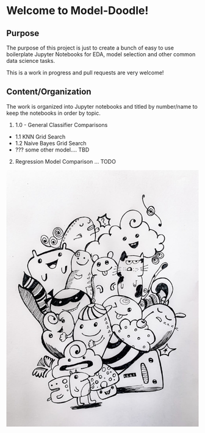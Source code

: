 # Welcome to Model-Doodle!

## Purpose

The purpose of this project is just to create a bunch of easy to use boilerplate Jupyter Notebooks for EDA, model selection and other common data science tasks.

This is a work in progress and pull requests are very welcome!

## Content/Organization

The work is organized into Jupyter notebooks and titled by number/name to keep the notebooks in order by topic.

1. 1.0 - General Classifier Comparisons
  - 1.1 KNN Grid Search
  - 1.2 Naive Bayes Grid Search
  - ??? some other model.... TBD
2. Regression Model Comparison ... TODO

![alt text](images/doodle.jpeg)
